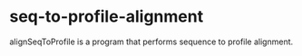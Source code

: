 # seq-to-profile-alignment
alignSeqToProfile is a program that performs sequence to profile alignment.
